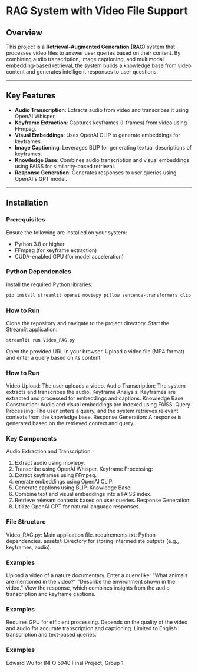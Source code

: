 # RAG System with Video File Support

## Overview
This project is a **Retrieval-Augmented Generation (RAG)** system that processes video files to answer user queries based on their content. By combining audio transcription, image captioning, and multimodal embedding-based retrieval, the system builds a knowledge base from video content and generates intelligent responses to user questions.

---

## Key Features
- **Audio Transcription**: Extracts audio from video and transcribes it using OpenAI Whisper.
- **Keyframe Extraction**: Captures keyframes (I-frames) from video using FFmpeg.
- **Visual Embeddings**: Uses OpenAI CLIP to generate embeddings for keyframes.
- **Image Captioning**: Leverages BLIP for generating textual descriptions of keyframes.
- **Knowledge Base**: Combines audio transcription and visual embeddings using FAISS for similarity-based retrieval.
- **Response Generation**: Generates responses to user queries using OpenAI's GPT model.

---

## Installation

### Prerequisites
Ensure the following are installed on your system:
- Python 3.8 or higher
- FFmpeg (for keyframe extraction)
- CUDA-enabled GPU (for model acceleration)

### Python Dependencies
Install the required Python libraries:
```bash
pip install streamlit openai moviepy pillow sentence-transformers clip-by-openai faiss-cpu torch torchvision torchaudio whisper transformers
```
### How to Run
Clone the repository and navigate to the project directory.
Start the Streamlit application:
```bash
streamlit run Video_RAG.py
```
Open the provided URL in your browser.
Upload a video file (MP4 format) and enter a query based on its content.
### How to Run
Video Upload: The user uploads a video.
Audio Transcription: The system extracts and transcribes the audio.
Keyframe Analysis: Keyframes are extracted and processed for embeddings and captions.
Knowledge Base Construction: Audio and visual embeddings are indexed using FAISS.
Query Processing: The user enters a query, and the system retrieves relevant contexts from the knowledge base.
Response Generation: A response is generated based on the retrieved context and query.
### Key Components
Audio Extraction and Transcription:
1. Extract audio using moviepy.
2. Transcribe using OpenAI Whisper.
Keyframe Processing:
1. Extract keyframes using FFmpeg.
2. enerate embeddings using OpenAI CLIP.
3. Generate captions using BLIP.
Knowledge Base:
1. Combine text and visual embeddings into a FAISS index.
2. Retrieve relevant contexts based on user queries.
Response Generation:
1. Utilize OpenAI GPT for natural language responses.
### File Structure
Video_RAG.py: Main application file.
requirements.txt: Python dependencies.
assets/: Directory for storing intermediate outputs (e.g., keyframes, audio).
### Examples
Upload a video of a nature documentary.
Enter a query like:
"What animals are mentioned in the video?"
"Describe the environment shown in the video."
View the response, which combines insights from the audio transcription and keyframe captions.
### Examples
Requires GPU for efficient processing.
Depends on the quality of the video and audio for accurate transcription and captioning.
Limited to English transcription and text-based queries.

### Examples
Edward Wu for INFO 5940 Final Project, Group 1


